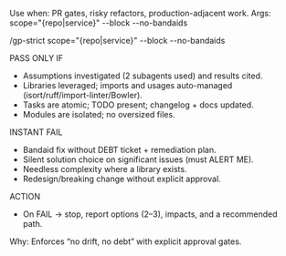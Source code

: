 Use when: PR gates, risky refactors, production-adjacent work.
Args: scope="{repo|service}" --block --no-bandaids

/gp-strict scope="{repo|service}" --block --no-bandaids

PASS ONLY IF
- Assumptions investigated (2 subagents used) and results cited.
- Libraries leveraged; imports and usages auto-managed (isort/ruff/import-linter/Bowler).
- Tasks are atomic; TODO present; changelog + docs updated.
- Modules are isolated; no oversized files.

INSTANT FAIL
- Bandaid fix without DEBT ticket + remediation plan.
- Silent solution choice on significant issues (must ALERT ME).
- Needless complexity where a library exists.
- Redesign/breaking change without explicit approval.

ACTION
- On FAIL → stop, report options (2–3), impacts, and a recommended path.

Why: Enforces “no drift, no debt” with explicit approval gates.
